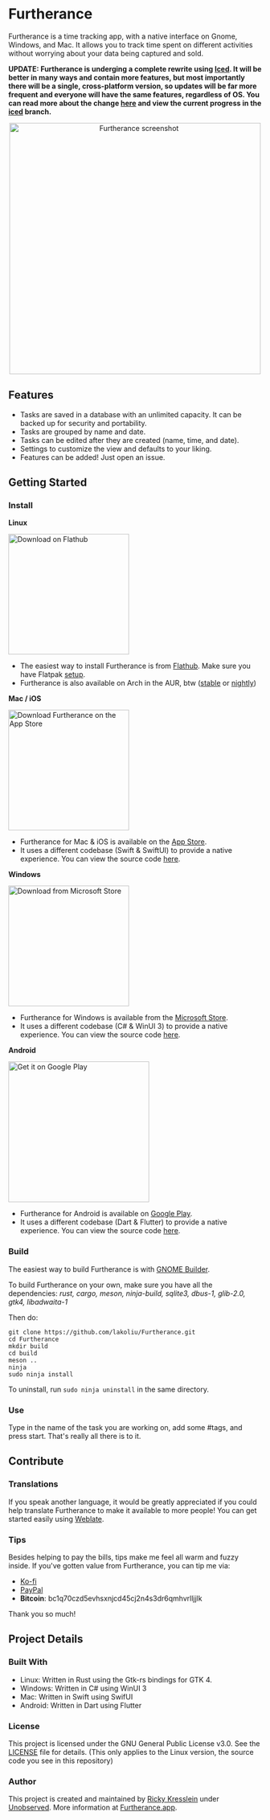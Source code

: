 # Furtherance
Furtherance is a time tracking app, with a native interface on Gnome, Windows, and Mac.
It allows you to track time spent on different activities without worrying about your data being captured and sold.

**UPDATE: Furtherance is underging a complete rewrite using [Iced](https://github.com/iced-rs/iced). It will be better in many ways and contain more features, but most importantly there will be a single, cross-platform version,
so updates will be far more frequent and everyone will have the same features, regardless of OS. You can read more about the change [here](https://unobserved.io/blog/twau-1) and view the current progress in the
[iced](https://github.com/lakoliu/Furtherance/tree/iced) branch.**

<p align="center">
    <img width="500px" src="https://github.com/lakoliu/Furtherance/raw/main/data/screenshots/furtherance-2023-06-06.png" alt="Furtherance screenshot"/>
</p>

## Features
* Tasks are saved in a database with an unlimited capacity. It can be backed up for security and portability.
* Tasks are grouped by name and date.
* Tasks can be edited after they are created (name, time, and date).
* Settings to customize the view and defaults to your liking.
* Features can be added! Just open an issue.

## Getting Started

### Install
**Linux**

<a href="https://flathub.org/apps/details/com.lakoliu.Furtherance"><img width='240' alt="Download on Flathub" src="https://flathub.org/assets/badges/flathub-badge-en.png"/></a>
* The easiest way to install Furtherance is from [Flathub](https://flathub.org/apps/details/com.lakoliu.Furtherance). Make sure you have Flatpak [setup](https://flatpak.org/setup/).
* Furtherance is also available on Arch in the AUR, btw ([stable](https://aur.archlinux.org/packages/furtherance) or [nightly](https://aur.archlinux.org/packages/furtherance-git))

**Mac / iOS**

<a href="https://apps.apple.com/app/furtherance/id1659277200"><img width='240' alt="Download Furtherance on the App Store" src="https://furtherance.app/images/app-store-black.svg"/></a>
* Furtherance for Mac & iOS is available on the [App Store](https://apps.apple.com/app/furtherance/id1659277200).
* It uses a different codebase (Swift & SwiftUI) to provide a native experience. You can view the source code [here](https://github.com/unobserved-io/furtherance-swiftui).

**Windows**

<a href="https://apps.microsoft.com/store/detail/furtherance/9NHG98S3VR3W"><img width='240' alt="Download from Microsoft Store" src="https://furtherance.app/images/microsoft-store-dark.svg"/></a>
* Furtherance for Windows is available from the [Microsoft Store](https://www.microsoft.com/store/apps/9NHG98S3VR3W).
* It uses a different codebase (C# & WinUI 3) to provide a native experience. You can view the source code [here](https://github.com/unobserved-io/furtherance-winui).

**Android**

<a href='https://play.google.com/store/apps/details?id=com.livaliva.furtherance&pcampaignid=pcampaignidMKT-Other-global-all-co-prtnr-py-PartBadge-Mar2515-1'><img  width='280' alt='Get it on Google Play' src='https://play.google.com/intl/en_us/badges/static/images/badges/en_badge_web_generic.png'/></a>
* Furtherance for Android is available on [Google Play](https://play.google.com/store/apps/details?id=com.livaliva.furtherance).
* It uses a different codebase (Dart & Flutter) to provide a native experience. You can view the source code [here](https://github.com/unobserved-io/furtherance-flutter).

### Build
The easiest way to build Furtherance is with [GNOME Builder](https://flathub.org/apps/details/org.gnome.Builder).

To build Furtherance on your own, make sure you have all the dependencies: *rust, cargo, meson, ninja-build, sqlite3, dbus-1, glib-2.0, gtk4, libadwaita-1*

Then do:
```
git clone https://github.com/lakoliu/Furtherance.git
cd Furtherance
mkdir build
cd build
meson ..
ninja
sudo ninja install
```
To uninstall, run `sudo ninja uninstall` in the same directory.

### Use
Type in the name of the task you are working on, add some #tags, and press start. That's really all there is to it.

## Contribute

### Translations
If you speak another language, it would be greatly appreciated if you could help translate Furtherance to make it available to more people!
You can get started easily using [Weblate](https://hosted.weblate.org/projects/furtherance/translations/).

### Tips
Besides helping to pay the bills, tips make me feel all warm and fuzzy inside. If you've gotten value from Furtherance, you can tip me via:
* [Ko-fi](https://ko-fi.com/unobserved)
* [PayPal](https://www.paypal.com/donate/?hosted_button_id=TLYY8YZ424VRL)
* **Bitcoin**: bc1q70czd5evhsxnjcd45cj2n4s3dr6qmhvrlljjlk

Thank you so much!

## Project Details

### Built With
* Linux: Written in Rust using the Gtk-rs bindings for GTK 4.
* Windows: Written in C# using WinUI 3
* Mac: Written in Swift using SwifUI
* Android: Written in Dart using Flutter

### License
This project is licensed under the GNU General Public License v3.0. See the [LICENSE](LICENSE) file for details. (This only applies to the Linux version, the source code you see in this repository)

### Author
This project is created and maintained by [Ricky Kresslein](https://kressle.in) under [Unobserved](https://unobserved.io). More information at [Furtherance.app](https://furtherance.app).
